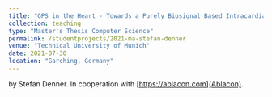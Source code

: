 ```yaml
---
title: "GPS in the Heart - Towards a Purely Biosignal Based Intracardiac Navigation System"
collection: teaching
type: "Master's Thesis Computer Science"
permalink: /studentprojects/2021-ma-stefan-denner
venue: "Technical University of Munich"
date: 2021-07-30
location: "Garching, Germany"
---
```


by Stefan Denner. In cooperation with [https://ablacon.com](Ablacon).
